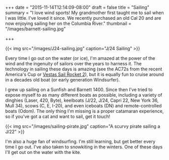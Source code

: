 +++
date = "2015-11-14T12:14:09-08:00"
draft = false
title = "Sailing"
summary = "I love wind sports! My grandmother first taught me to sail when I was little. I've loved it since. We recently purchased an old Cal 20 and are now enjoying sailing her on the Columbia River."
thumbnail = "/images/barnett-sailing.jpg"

+++

{{< img src="/images/J24-sailing.jpg" caption="J/24 Sailing" >}}

Every time I go out on the water (or ice), I'm amazed at the power of the wind
and the ingenuity of sailors over the years to harness it. The technology in
sailing these days is amazing (see the AC72s from the recent America's Cup or
[Vestas Sail Rocket 2][sailrocket]), but it is equally fun to cruise around 
in a decades old boat (or early generation Windsurfer).

I grew up sailing on a Sunfish and Barnett 1400. Since then I've tried to expose
myself to as many different boats as possible, including a variety of dinghies
(Laser, 420, Byte), keelboats (J/22, J/24, Capri 22, New York 36, Mull 34),
scows (C, E, I-20), and even iceboats (DN) and remote-controlled boats (Odom).
The only thing I'm missing is a proper catamaran experience, so if you've got a
cat and want to sail, get it touch!

{{< img src="/images/sailing-pirate.jpg" caption="A scurvy pirate sailing a J/22" >}}

I'm also a huge fan of windsurfing. I'm still learning, but get better every
time I go out. I've also taken to snowkiting in the winters. One of these days
I'll get out on the water with the kite.

[sailrocket]: http://www.sailrocket.com/
